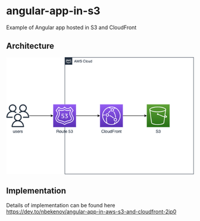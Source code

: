 # angular-app-in-s3
Example of Angular app hosted in S3 and CloudFront


## Architecture
![high-level-setup](img/setup.png)


## Implementation
Details of implementation can be found here https://dev.to/nbekenov/angular-app-in-aws-s3-and-cloudfront-2jp0


